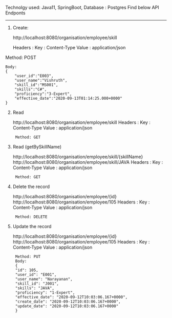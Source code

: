 Technolgy used: Java11, SpringBoot, 
Database : Postgres
Find below API Endponts

-----------------------------------------------------------------
1) Create:

	http://localhost:8080/organisation/employee/skill
	
	Headers :
			Key : Content-Type 
			Value : application/json

Method: POST

	Body:
	{
		"user_id":"E003",
		"user_name":"Vishruth",
		"skill_id":"MS001",
		"skills":"C#",
		"proficiency":"3-Expert",
		"effective_date":"2020-09-13T01:14:25.000+0000"
	}
2) Read 

	http://localhost:8080/organisation/employee/skill
		Headers :
			Key : Content-Type 
			Value : application/json

		Method: GET
3) Read (getBySkillName)

	http://localhost:8080/organisation/employee/skill/{skillName}
	http://localhost:8080/organisation/employee/skill/JAVA
	Headers :
			Key : Content-Type 
			Value : application/json

		Method: GET
4) Delete the record

	http://localhost:8080/organisation/employee/{id}
	http://localhost:8080/organisation/employee/105
	Headers :
			Key : Content-Type 
			Value : application/json

		Method: DELETE
5) Update the record

	http://localhost:8080/organisation/employee/{id}
	http://localhost:8080/organisation/employee/105
	Headers :
			Key : Content-Type 
			Value : application/json

		Method: PUT
		Body:
		{
        "id": 105,
        "user_id": "E001",
        "user_name": "Narayanan",
        "skill_id": "J001",
        "skills": "JAVA",
        "proficiency": "1-Expert",
        "effective_date": "2020-09-12T10:03:06.167+0000",
        "create_date": "2020-09-12T10:03:06.167+0000",
        "update_date": "2020-09-12T10:03:06.167+0000"
		}
